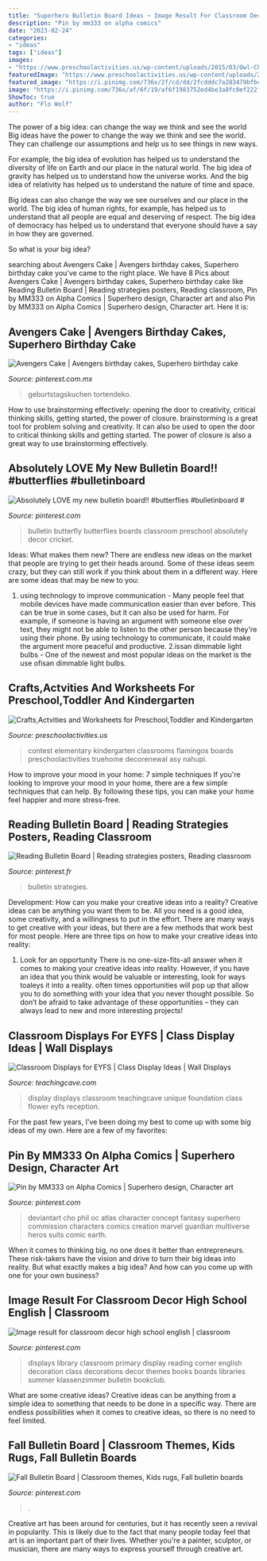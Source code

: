 ```yaml
---
title: "Superhero Bulletin Board Ideas ~ Image Result For Classroom Decor High School English"
description: "Pin by mm333 on alpha comics"
date: "2023-02-24"
categories:
- "ideas"
tags: ["ideas"]
images:
- "https://www.preschoolactivities.us/wp-content/uploads/2015/03/Owl-Christmas-Holiday-Classroom-Door.jpg"
featuredImage: "https://www.preschoolactivities.us/wp-content/uploads/2015/03/Owl-Christmas-Holiday-Classroom-Door.jpg"
featured_image: "https://i.pinimg.com/736x/2f/cd/dd/2fcdddc7a283479bfbc9ba82a126b979.jpg"
image: "https://i.pinimg.com/736x/af/6f/19/af6f1983752ed4be3a0fc0ef222f1ec8.jpg"
ShowToc: true
author: "Flo Wolf"
---
```



The power of a big idea: can change the way we think and see the world
Big ideas have the power to change the way we think and see the world. They can challenge our assumptions and help us to see things in new ways.


For example, the big idea of evolution has helped us to understand the diversity of life on Earth and our place in the natural world. The big idea of gravity has helped us to understand how the universe works. And the big idea of relativity has helped us to understand the nature of time and space.



Big ideas can also change the way we see ourselves and our place in the world. The big idea of human rights, for example, has helped us to understand that all people are equal and deserving of respect. The big idea of democracy has helped us to understand that everyone should have a say in how they are governed.



So what is your big idea?

	

		
searching about Avengers Cake | Avengers birthday cakes, Superhero birthday cake you've came to the right place. We have 8 Pics about Avengers Cake | Avengers birthday cakes, Superhero birthday cake like Reading Bulletin Board | Reading strategies posters, Reading classroom, Pin by MM333 on Alpha Comics | Superhero design, Character art and also Pin by MM333 on Alpha Comics | Superhero design, Character art. Here it is:
		
    
## Avengers Cake | Avengers Birthday Cakes, Superhero Birthday Cake

<img loading=lazy src="https://i.pinimg.com/736x/08/a9/6b/08a96b5e66ffe5570d9ebb071f231e8e.jpg" onerror="this.onerror=null;this.src='https://tse2.mm.bing.net/th?id=OIP.IZjzw9HhsfRKJA6XtIOSpgHaKX&amp;pid=15.1';" alt="Avengers Cake | Avengers birthday cakes, Superhero birthday cake">

_Source: pinterest.com.mx_

>geburtstagskuchen tortendeko. 

	

How to use brainstorming effectively: opening the door to creativity, critical thinking skills, getting started, the power of closure.
brainstorming is a great tool for problem solving and creativity. It can also be used to open the door to critical thinking skills and getting started. The power of closure is also a great way to use brainstorming effectively.

    
## Absolutely LOVE My New Bulletin Board!! #butterflies #bulletinboard #

<img loading=lazy src="https://i.pinimg.com/736x/2f/cd/dd/2fcdddc7a283479bfbc9ba82a126b979.jpg" onerror="this.onerror=null;this.src='https://tse4.mm.bing.net/th?id=OIP.R-ItMdapyiaUzhV8CPRkTgHaFB&amp;pid=15.1';" alt="Absolutely LOVE my new bulletin board!! #butterflies #bulletinboard #">

_Source: pinterest.com_

>bulletin butterfly butterflies boards classroom preschool absolutely decor cricket. 

	

Ideas: What makes them new?
There are endless new ideas on the market that people are trying to get their heads around. Some of these ideas seem crazy, but they can still work if you think about them in a different way. Here are some ideas that may be new to you: 
1. using technology to improve communication - Many people feel that mobile devices have made communication easier than ever before. This can be true in some cases, but it can also be used for harm. For example, if someone is having an argument with someone else over text, they might not be able to listen to the other person because they're using their phone. By using technology to communicate, it could make the argument more peaceful and productive. 
2.issan dimmable light bulbs - One of the newest and most popular ideas on the market is the use ofisan dimmable light bulbs.

    
## Crafts,Actvities And Worksheets For Preschool,Toddler And Kindergarten

<img loading=lazy src="https://www.preschoolactivities.us/wp-content/uploads/2015/03/Owl-Christmas-Holiday-Classroom-Door.jpg" onerror="this.onerror=null;this.src='https://tse4.mm.bing.net/th?id=OIP.ZQw0aZnqc5WeF6BAmtkUHAHaJ4&amp;pid=15.1';" alt="Crafts,Actvities and Worksheets for Preschool,Toddler and Kindergarten">

_Source: preschoolactivities.us_

>contest elementary kindergarten classrooms flamingos boards preschoolactivities truehome decorenewal asy nahupi. 

	

How to improve your mood in your home: 7 simple techniques
If you're looking to improve your mood in your home, there are a few simple techniques that can help. By following these tips, you can make your home feel happier and more stress-free.

    
## Reading Bulletin Board | Reading Strategies Posters, Reading Classroom

<img loading=lazy src="https://i.pinimg.com/736x/f2/15/49/f21549e289fe9b8863587688f849c11b.jpg" onerror="this.onerror=null;this.src='https://tse1.mm.bing.net/th?id=OIP.JQKm_oS53CFiGVrNiRpucgHaOz&amp;pid=15.1';" alt="Reading Bulletin Board | Reading strategies posters, Reading classroom">

_Source: pinterest.fr_

>bulletin strategies. 

	

Development: How can you make your creative ideas into a reality?
Creative ideas can be anything you want them to be. All you need is a good idea, some creativity, and a willingness to put in the effort. There are many ways to get creative with your ideas, but there are a few methods that work best for most people. Here are three tips on how to make your creative ideas into reality:
1. Look for an opportunity
There is no one-size-fits-all answer when it comes to making your creative ideas into reality. However, if you have an idea that you think would be valuable or interesting, look for ways toaleys it into a reality. often times opportunities will pop up that allow you to do something with your idea that you never thought possible. So don’t be afraid to take advantage of these opportunities – they can always lead to new and more interesting projects!

    
## Classroom Displays For EYFS | Class Display Ideas | Wall Displays

<img loading=lazy src="https://www.teachingcave.com/wp-content/uploads/2013/10/display-flower-hands.jpg" onerror="this.onerror=null;this.src='https://tse1.mm.bing.net/th?id=OIP.Q950TOtmcxuNeKsCAD9lsgHaNJ&amp;pid=15.1';" alt="Classroom Displays for EYFS | Class Display Ideas | Wall Displays">

_Source: teachingcave.com_

>display displays classroom teachingcave unique foundation class flower eyfs reception. 

	

For the past few years, I've been doing my best to come up with some big ideas of my own. Here are a few of my favorites: 

    
## Pin By MM333 On Alpha Comics | Superhero Design, Character Art

<img loading=lazy src="https://i.pinimg.com/736x/5e/cf/fe/5ecffeb1ff86d2e2c5b8aff9d690da9d.jpg" onerror="this.onerror=null;this.src='https://tse4.mm.bing.net/th?id=OIP.SzhR_GD3mV3RezNFLVigRgHaLc&amp;pid=15.1';" alt="Pin by MM333 on Alpha Comics | Superhero design, Character art">

_Source: pinterest.com_

>deviantart cho phil oc atlas character concept fantasy superhero commission characters comics creation marvel guardian multiverse heros suits comic earth. 

	

When it comes to thinking big, no one does it better than entrepreneurs. These risk-takers have the vision and drive to turn their big ideas into reality. But what exactly makes a big idea? And how can you come up with one for your own business?

    
## Image Result For Classroom Decor High School English | Classroom

<img loading=lazy src="https://i.pinimg.com/736x/e9/2a/5f/e92a5f0a0881a014301730b916db1098.jpg" onerror="this.onerror=null;this.src='https://tse3.mm.bing.net/th?id=OIP.TZS6U5XXnjTILx9MKzHUhAHaJ3&amp;pid=15.1';" alt="Image result for classroom decor high school english | classroom">

_Source: pinterest.com_

>displays library classroom primary display reading corner english decoration class decorations decor themes books boards libraries summer klassenzimmer bulletin bookclub. 

	

What are some creative ideas?
Creative ideas can be anything from a simple idea to something that needs to be done in a specific way. There are endless possibilities when it comes to creative ideas, so there is no need to feel limited.

    
## Fall Bulletin Board | Classroom Themes, Kids Rugs, Fall Bulletin Boards

<img loading=lazy src="https://i.pinimg.com/736x/af/6f/19/af6f1983752ed4be3a0fc0ef222f1ec8.jpg" onerror="this.onerror=null;this.src='https://tse4.mm.bing.net/th?id=OIP.o1gTxeQBWR_qrISQzmIONgHaJ3&amp;pid=15.1';" alt="Fall Bulletin Board | Classroom themes, Kids rugs, Fall bulletin boards">

_Source: pinterest.com_

>. 

	

Creative art has been around for centuries, but it has recently seen a revival in popularity. This is likely due to the fact that many people today feel that art is an important part of their lives. Whether you're a painter, sculptor, or musician, there are many ways to express yourself through creative art.

